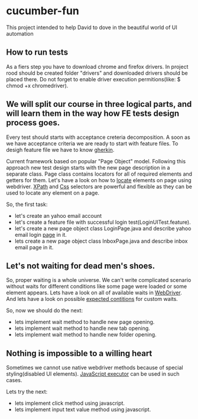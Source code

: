# cucumber-fun

This project intended to help David to dove in the beautiful world of UI automation

## How to run tests

As a fiers step you have to download chrome and firefox drivers.
In project rood should be created folder "drivers" and downloaded drivers should be placed there. Do not forget to enable driver execution permitions(like: $ chmod +x chromedriver).

## We will split our course in three logical parts, and will learn them in the way how FE tests design process goes.

Every test should starts with acceptance creteria decomposition. A soon as we have acceptance criteria we are ready to start with feature files. To desigh feature file we have to know [gherkin](https://docs.cucumber.io/gherkin/).

Current framework based on popular "Page Object" model. Following this approach new test design starts with the new page description in a separate class. Page class contains locators for all of required elements and getters for them.
Let's have a look on how to [locate](https://www.testingexcellence.com/how-to-locate-web-elements-in-webdriver/) elements on page using webdriver.
[XPath](https://www.w3schools.com/xml/xpath_syntax.asp) and [Css](https://www.testingexcellence.com/css-selectors-selenium-webdriver/) selectors are powerful and flexible as they can be used to locate any element on a page.

So, the first task:
- let's create an yahoo email account 
- let's create a feature file with successful login test(LoginUITest.feature).
- let's create a new page object class LoginPage.java and describe yahoo email login [page](https://login.yahoo.com) in it.
- lets create a new page object class InboxPage.java and describe inbox email page in it.

## Let's not waiting for dead men's shoes.

So, proper waiting is a whole universe. We can't write complicated scenario without waits for different conditions like some page were loaded or some element appears. Lets have a look on all of available waits in [WebDriver](https://www.testingexcellence.com/webdriver-explicit-implicit-fluent-wait/). And lets have a look on possible [expected contitions](https://seleniumhq.github.io/selenium/docs/api/java/org/openqa/selenium/support/ui/ExpectedConditions.html) for custom waits.

So, now we should do the next:
- lets implement wait method to handle new page opening.
- lets implement wait method to handle new tab opening.
- lets implement wait method to handle new folder opening.

## Nothing is impossible to a willing heart

Sometimes we cannot use native webdriver methods because of special styling(disabled UI elements). [JavaScript executor](https://seleniumhq.github.io/selenium/docs/api/java/org/openqa/selenium/JavascriptExecutor.html) can be used in such cases.

Lets try the next:
- lets implement click method using javascript.
- lets implement input text value method using javascript.

## 
